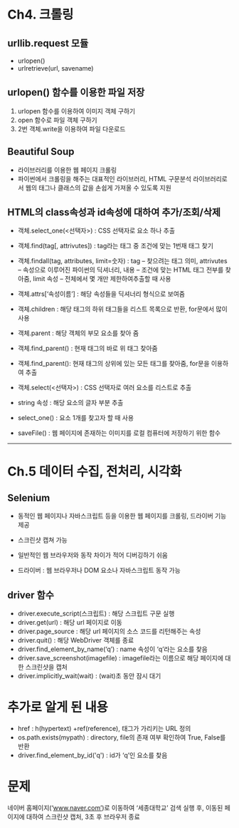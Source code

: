 # Ch4. 크롤링

## urllib.request 모듈
- urlopen()
- urlretrieve(url, savename)

## urlopen() 함수를 이용한 파일 저장
1. urlopen 함수를 이용하여 이미지 객체 구하기
2. open 함수로 파일 객체 구하기
3. 2번 객체.write을 이용하여 파일 다운로드

## Beautiful Soup
- 라이브러리를 이용한 웹 페이지 크롤링
- 파이썬에서 크롤링을 해주는 대표적인 라이브러리, HTML 구문분석 라이브러리로서 웹의 태그나 클래스의 값을 손쉽게 가져올 수 있도록 지원

## HTML의 class속성과 id속성에 대하여 추가/조회/삭제
- 객체.select_one(<선택자>) : CSS 선택자로 요소 하나 추출
- 객체.find(tag[, attrivutes]) : tag라는 태그 중 조건에 맞는 1번재 태그 찾기
- 객체.findall(tag, attributes, limit=숫자) : tag – 찾으려는 태그 의미, attrivutes – 속성으로 이루어진 파이썬의 딕셔너리, 내용 – 조건에 맞는 HTML 태그 전부를 찾아줌, limit 속성 – 전체에서 몇 개만 제한하여추출할 때 사용
- 객체.attrs[‘속성이름’] : 해당 속성들을 딕셔너리 형식으로 보여줌
- 객체.children : 해당 태그의 하위 태그들을 리스트 목록으로 반환, for문에서 많이 사용
- 객체.parent : 해당 객체의 부모 요소를 찾아 줌
- 객체.find_parent() : 현재 태그의 바로 위 태그 찾아줌
- 객체.find_parent(): 현재 태그의 상위에 있는 모든 태그를 찾아줌, for문을 이용하여 추출

- 객체.select(<선택자>) : CSS 선택자로 여러 요소를 리스트로 추출
-  string 속성 : 해당 요소의 글자 부분 추출

- select_one() : 요소 1개를 찾고자 할 때 사용
- saveFile() : 웹 페이지에 존재하는 이미지를 로컬 컴퓨터에 저장하기 위한 함수

- - -

# Ch.5 데이터 수집, 전처리, 시각화

## Selenium
- 동적인 웹 페이지나 자바스크립트 등을 이용한 웹 페이지를 크롤링, 드라이버 기능 제공
- 스크린샷 캡쳐 가능
- 일반적인 웹 브라우저와 동작 차이가 적어 디버깅하기 쉬움

- 드라이버 : 웹 브라우저나 DOM 요소나 자바스크립트 동작 가능

## driver 함수
- driver.execute_script(스크립트) : 해당 스크립트 구문 실행
- driver.get(url) : 해당 url 페이지로 이동
- driver.page_source : 해당 url 페이지의 소스 코드를 리턴해주는 속성
- driver.quit() : 해당 WebDriver 객체를 종료
- driver.find_element_by_name(‘q’) : name 속성이 ‘q’라는 요소를 찾음
- driver.save_screenshot(imagefile) : imagefile라는 이름으로 해당 페이지에 대한 스크린샷을 캡처
- driver.implicitly_wait(wait) : (wait)초 동안 잠시 대기

# 추가로 알게 된 내용
- href : h(hypertext) +ref(reference), <a> 태그가 가리키는 URL 정의
- os.path.exists(mypath) : directory, file의 존재 여부 확인하여 True, False를 반환
- driver.find_element_by_id('q') : id가 ‘q’인 요소를 찾음

# 문제
네이버 홈페이지(‘www.naver.com’)로 이동하여 ‘세종대학교’ 검색 실행 후, 이동된 페이지에 대하여 스크린샷 캡처, 3초 후 브라우저 종료
